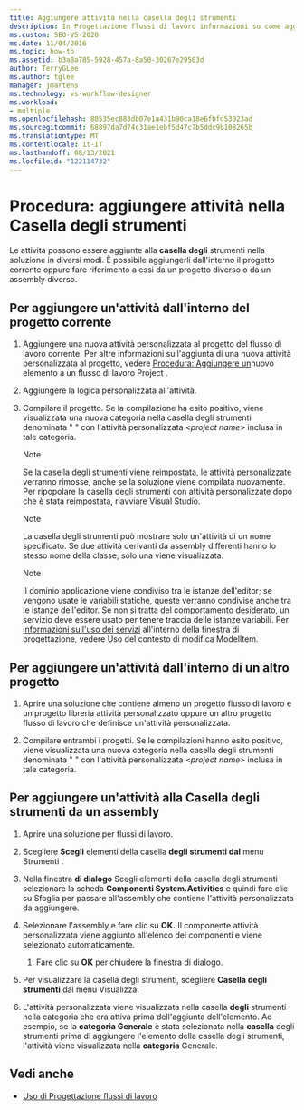 ```yaml
---
title: Aggiungere attività nella casella degli strumenti
description: In Progettazione flussi di lavoro informazioni su come aggiungere attività alla casella degli strumenti nella soluzione aggiungendole dal progetto corrente o facendo riferimento ad esse da un progetto diverso.
ms.custom: SEO-VS-2020
ms.date: 11/04/2016
ms.topic: how-to
ms.assetid: b3a8a785-5928-457a-8a50-30267e29503d
author: TerryGLee
ms.author: tglee
manager: jmartens
ms.technology: vs-workflow-designer
ms.workload:
- multiple
ms.openlocfilehash: 80535ec883db07e1a431b90ca18e6fbfd53023ad
ms.sourcegitcommit: 68897da7d74c31ae1ebf5d47c7b5ddc9b108265b
ms.translationtype: MT
ms.contentlocale: it-IT
ms.lasthandoff: 08/13/2021
ms.locfileid: "122114732"
---
```

# <a name="how-to-add-activities-to-the-toolbox"></a>Procedura: aggiungere attività nella Casella degli strumenti

Le attività possono essere aggiunte alla **casella degli** strumenti nella soluzione in diversi modi. È possibile aggiungerli dall'interno il progetto corrente oppure fare riferimento a essi da un progetto diverso o da un assembly diverso.

## <a name="to-add-an-activity-from-within-your-current-project"></a>Per aggiungere un'attività dall'interno del progetto corrente

1. Aggiungere una nuova attività personalizzata al progetto del flusso di lavoro corrente. Per altre informazioni sull'aggiunta di una nuova attività personalizzata al progetto, vedere [Procedura: Aggiungere un](../workflow-designer/how-to-add-a-new-item-to-a-workflow-project.md)nuovo elemento a un flusso di lavoro Project .

2. Aggiungere la logica personalizzata all'attività.

3. Compilare il progetto. Se la compilazione ha esito positivo, viene visualizzata una nuova categoria nella casella degli strumenti denominata " " con l'attività personalizzata  \<*project name*> inclusa in tale categoria.

    > [!NOTE]
    > Se la casella degli strumenti viene reimpostata, le attività personalizzate verranno rimosse, anche se la soluzione viene compilata nuovamente. Per ripopolare la casella degli strumenti con attività personalizzate dopo che è stata reimpostata, riavviare Visual Studio.

    > [!NOTE]
    > La casella degli strumenti può mostrare solo un'attività di un nome specificato. Se due attività derivanti da assembly differenti hanno lo stesso nome della classe, solo una viene visualizzata.

    > [!NOTE]
    > Il dominio applicazione viene condiviso tra le istanze dell'editor; se vengono usate le variabili statiche, queste verranno condivise anche tra le istanze dell'editor. Se non si tratta del comportamento desiderato, un servizio deve essere usato per tenere traccia delle istanze variabili. Per [informazioni sull'uso dei servizi](/dotnet/framework/windows-workflow-foundation/using-the-modelitem-editing-context) all'interno della finestra di progettazione, vedere Uso del contesto di modifica ModelItem.

## <a name="to-add-an-activity-from-within-a-different-project"></a>Per aggiungere un'attività dall'interno di un altro progetto

1. Aprire una soluzione che contiene almeno un progetto flusso di lavoro e un progetto libreria attività personalizzato oppure un altro progetto flusso di lavoro che definisce un'attività personalizzata.

2. Compilare entrambi i progetti. Se le compilazioni hanno esito positivo, viene visualizzata una nuova categoria nella casella degli strumenti denominata " " con l'attività personalizzata  \<*project name*> inclusa in tale categoria.

## <a name="to-add-an-activity-to-the-toolbox-from-an-assembly"></a>Per aggiungere un'attività alla Casella degli strumenti da un assembly

1. Aprire una soluzione per flussi di lavoro.

2. Scegliere **Scegli** elementi della casella **degli strumenti dal** menu Strumenti .

3. Nella finestra **di dialogo** Scegli elementi della casella degli  strumenti selezionare la scheda **Componenti System.Activities** e quindi fare clic su Sfoglia per passare all'assembly che contiene l'attività personalizzata da aggiungere.

4. Selezionare l'assembly e fare clic su **OK.** Il componente attività personalizzata viene aggiunto all'elenco dei componenti e viene selezionato automaticamente.

    1. Fare clic su **OK** per chiudere la finestra di dialogo.

5. Per visualizzare la casella degli strumenti, scegliere **Casella degli** **strumenti** dal menu Visualizza.

6. L'attività personalizzata viene visualizzata nella casella **degli** strumenti nella categoria che era attiva prima dell'aggiunta dell'elemento. Ad esempio, se la **categoria Generale** è stata selezionata nella **casella** degli strumenti prima di aggiungere l'elemento della casella degli strumenti, l'attività viene visualizzata nella **categoria** Generale.

## <a name="see-also"></a>Vedi anche

- [Uso di Progettazione flussi di lavoro](developing-applications-with-the-workflow-designer.md)
